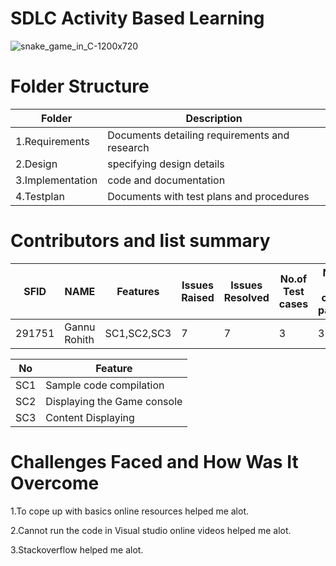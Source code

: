 # SDLC Activity Based Learning
![snake_game_in_C-1200x720](https://user-images.githubusercontent.com/49453539/114779086-477c1680-9d93-11eb-876f-c1e1f271d2f0.jpg)

# Folder Structure
Folder | Description
------------ | -------------
1.Requirements | Documents detailing requirements and research
2.Design | specifying design details
3.Implementation  | code and documentation
4.Testplan | Documents with test plans and procedures
# Contributors and list summary
| SFID | NAME | Features| Issues Raised | Issues Resolved |No.of Test cases |No.of test cases passed|
|-----------|----------------|-----------|-----------|---------|-------------|-----------------|
|291751|Gannu Rohith|SC1,SC2,SC3|7|7|3|3|

|No	|Feature|
|-----|------|
|SC1|Sample code compilation|
|SC2|Displaying the Game console|
|SC3|Content Displaying|

# Challenges Faced and How Was It Overcome
1.To cope up with basics online resources helped me alot.  

2.Cannot run the code in Visual studio online videos helped me alot.

3.Stackoverflow helped me alot.
